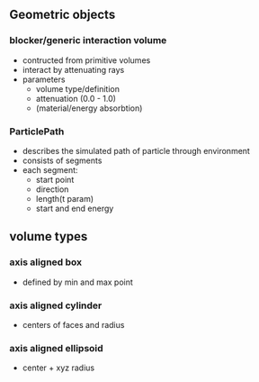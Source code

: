 ## Geometric objects

### blocker/generic interaction volume
- contructed from primitive volumes
- interact by attenuating rays
- parameters
    - volume type/definition
    - attenuation (0.0 - 1.0)
    - (material/energy absorbtion)

### ParticlePath
- describes the simulated path of particle through environment
- consists of segments
- each segment:
    - start point
    - direction
    - length(t param)
    - start and end energy

## volume types

### axis aligned box
- defined by min and max point

### axis aligned cylinder
- centers of faces and radius

### axis aligned ellipsoid
- center + xyz radius
